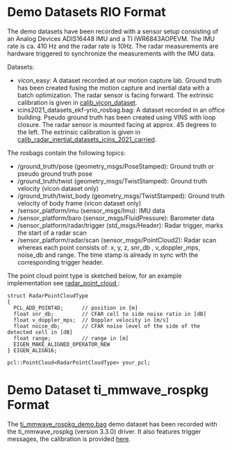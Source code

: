 # Demo Datasets RIO Format

The demo datasets have been recorded with a sensor setup consisting of an Analog Devices ADIS16448 IMU and a TI
 IWR6843AOPEVM. The IMU rate is ca. 410 Hz and the radar rate is 10Hz. The radar measurements are hardware triggered to synchronize the measurements with the IMU data.

Datasets:
- vicon_easy: A dataset recorded at our motion capture lab. Ground truth has been created fusing the motion capture and inertial data with a batch optimization. The radar sensor is facing forward. The extrinsic calibration is given in [calib_vicon_dataset](calib_vicon_dataset.yaml).
- icins2021_datasets_ekf-yrio_rosbag.bag: A dataset recorded in an office building. Pseudo ground truth has been
 created using VINS with loop closure. The radar sensor is mounted facing at approx. 45 degrees to the left. The
  extrinsic calibration is given in [calib_radar_inertial_datasets_icins_2021_carried](calib_radar_inertial_datasets_icins_2021_carried.yaml).

The rosbags contain the following topics:
- /ground_truth/pose (geometry_msgs/PoseStamped): Ground truth or pseudo ground truth pose
- /ground_truth/twist (geometry_msgs/TwistStamped): Ground truth velocity (vicon dataset only)
- /ground_truth/twist_body (geometry_msgs/TwistStamped): Ground truth velocity of body frame (vicon dataset only)
- /sensor_platform/imu (sensor_msgs/Imu): IMU data
- /sensor_platform/baro (sensor_msgs/FluidPressure): Barometer data
- /sensor_platform/radar/trigger (std_msgs/Header): Radar trigger, marks the start of a radar scan
- /sensor_platform/radar/scan (sensor_msgs/PointCloud2): Radar scan whereas each point consists of: x, y, z, snr_db
, v_doppler_mps, noise_db and  range. The time stamp is already in sync with the corresponding trigger header.

The point cloud point type is sketched below, for an example implementation see [radar_point_cloud
](../rio_utils/src/radar_point_cloud.cpp):

~~~
struct RadarPointCloudType
{
  PCL_ADD_POINT4D;      // position in [m]
  float snr_db;         // CFAR cell to side noise ratio in [dB]
  float v_doppler_mps;  // Doppler velocity in [m/s]
  float noise_db;       // CFAR noise level of the side of the detected cell in [dB]
  float range;          // range in [m]
  EIGEN_MAKE_ALIGNED_OPERATOR_NEW
} EIGEN_ALIGN16;
                                  
pcl::PointCloud<RadarPointCloudType> your_pcl;
~~~

# Demo Dataset ti_mmwave_rospkg Format
The [ti_mmwave_rospkg_demo.bag](ti_mmwave_rospkg_demo.bag) demo dataset has been recorded with the ti_mmwave_rospkg (version 3.3.0) driver.
It also features trigger messages, the calibration is provided [here](calib_ti_mmwave_rospkg_dataset.yaml).



